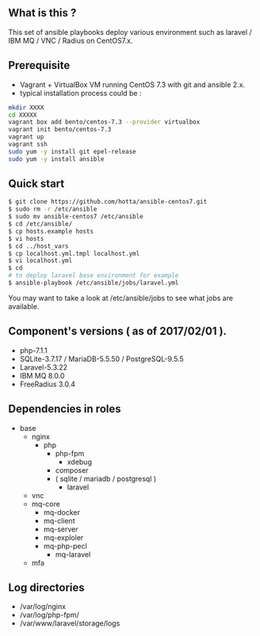 ## What is this ?

This set of ansible playbooks deploy various environment such as laravel / IBM MQ / VNC / Radius on CentOS7.x.

## Prerequisite

- Vagrant + VirtualBox VM running CentOS 7.3 with git and ansible 2.x.
- typical installation process could be :

```bash
mkdir XXXX
cd XXXXX
vagrant box add bento/centos-7.3 --provider virtualbox
vagrant init bento/centos-7.3 
vagrant up
vagrant ssh
sudo yum -y install git epel-release
sudo yum -y install ansible
```

## Quick start

```bash
$ git clone https://github.com/hotta/ansible-centos7.git
$ sudo rm -r /etc/ansible
$ sudo mv ansible-centos7 /etc/ansible
$ cd /etc/ansible/
$ cp hosts.example hosts
$ vi hosts
$ cd ../host_vars
$ cp localhost.yml.tmpl localhost.yml
$ vi localhost.yml 
$ cd
# to deploy laravel base environment for example
$ ansible-playbook /etc/ansible/jobs/laravel.yml
```

You may want to take a look at /etc/ansible/jobs to see what jobs are
available.

## Component's versions ( as of 2017/02/01 ).

- php-7.1.1
- SQLite-3.7.17 / MariaDB-5.5.50 / PostgreSQL-9.5.5
- Laravel-5.3.22
- IBM MQ 8.0.0
- FreeRadius 3.0.4

## Dependencies in roles

- base
  - nginx
    - php
      - php-fpm
        - xdebug
      - composer
      - ( sqlite / mariadb / postgresql )
        - laravel
  - vnc
  - mq-core
    - mq-docker
    - mq-client
    - mq-server
    - mq-exploler
    - mq-php-pecl
      - mq-laravel
  - mfa

## Log directories

- /var/log/nginx
- /var/log/php-fpm/
- /var/www/laravel/storage/logs

